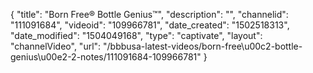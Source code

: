 {
    "title": "Born Free&reg; Bottle Genius&trade;",
    "description": "",
    "channelid": "111091684",
    "videoid": "109966781",
    "date_created": "1502518313",
    "date_modified": "1504049168",
    "type": "captivate",
    "layout": "channelVideo",
    "url": "\/bbbusa-latest-videos\/born-free\u00c2-bottle-genius\u00e2-2-notes\/111091684-109966781"
}